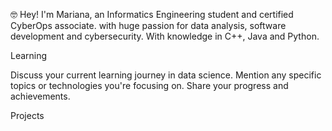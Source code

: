  🤓 Hey! I'm Mariana, an Informatics Engineering student and certified CyberOps associate.
 with huge passion for data analysis, software development and cybersecurity.
 With knowledge in C++, Java and Python.

Learning


Discuss your current learning journey in data science.
Mention any specific topics or technologies you're focusing on.
Share your progress and achievements.


Projects


